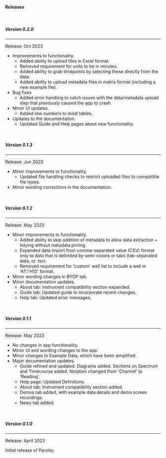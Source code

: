 #### Releases

<br>

##### <a name="0.2.0"> Version 0.2.0 </a>
<hr>

Release: Oct 2023

- Improvements to functionality.
  - Added ability to upload files in Excel format.
  - Removed requirement for units to be in minutes.
  - Added ability to grab timepoints by selecting these directly from the data.
  - Added ability to upload metadata files in matrix format (including a new example file).
- Bug fixes
  - Added error handling to catch issues with the data/metadata upload step that previously caused the app to crash.
- Minor UI updates.
  - Added row numbers to most tables.
- Updates to the documentation.
  - Updated Guide and Help pages about new functionality.

<br>

##### <a name="0.1.3"> Version 0.1.3 </a>
<hr>

Release: Jun 2023

- Minor improvements to functionality.
	- Updated file handling checks to restrict uploaded files to compatible file types.
- Minor wording corrections in the documentation.

<br>

##### <a name="0.1.2"> Version 0.1.2 </a>
<hr>

Release: May 2023

- Minor improvements to functionality.
	- Added ability to skip addition of metadata to allow data extraction + tidying without metadata joining.
	- Expanded data import from comma-separated value (CSV) format only to data that is delimited by semi-colons or tabs (tab-separated data, or .tsv).
	- Removed requirement for 'custom' well list to include a well in 'A1'/'H12' format.
- Minor wording changes in BYOP tab.
- Minor documentation updates.
	- About tab: Instrument compatibility section expanded.
	- Guide tab: Updated guide to incorporate recent changes.
	- Help tab: Updated error messages.

<br>

##### <a name="0.1.1"> Version 0.1.1 </a>
<hr>

Release: May 2023

- No changes in app functionality.
- Minor UI and wording changes to the app.
- Minor changes to Example Data, which have been simplified.
- Major documentation updates.
	- Guide refined and updated. Diagrams added. Sections on Spectrum and Timecourse added. Notation changed from 'Channel' to 'Reading'.
	- Help page: Updated Definitions.
	- About tab: Instrument compatibility section added.
	- Demos tab added, with example data details and demo screen recordings.
	- News tab added.

<br>

##### <a name="0.1.0"> Version 0.1.0 </a>
<hr>

Release: April 2023

Initial release of Parsley.

<br>
